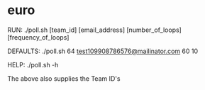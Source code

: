 # euro

RUN:
./poll.sh [team_id] [email_address] [number_of_loops] [frequency_of_loops]

DEFAULTS:
./poll.sh 64 test109908786576@mailinator.com 60 10

HELP:
./poll.sh -h

The above also supplies the Team ID's

